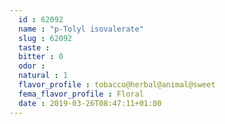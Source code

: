 ```yaml
---
  id : 62092
  name : "p-Tolyl isovalerate"
  slug : 62092
  taste : 
  bitter : 0
  odor : 
  natural : 1
  flavor_profile : tobacco@herbal@animal@sweet
  fema_flavor_profile : Floral
  date : 2019-03-26T08:47:11+01:00
---
```



